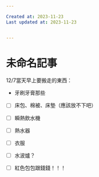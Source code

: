 ```yaml
---

Created at: 2023-11-23
Last updated at: 2023-11-23


---
```


# 未命名記事


12/7當天早上要搬走的東西：

* 牙刷牙膏那些
- [ ] 床包、棉被、床墊（應該放不下吧）
- [ ] 瞬熱飲水機
- [ ] 熱水器
- [ ] 衣服
- [ ] 水波爐？
- [ ] 紅色包包跟錢錢！！！

